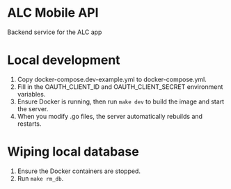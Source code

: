 # ALC Mobile API
Backend service for the ALC app

# Local development
1. Copy docker-compose.dev-example.yml to docker-compose.yml.
2. Fill in the OAUTH_CLIENT_ID and OAUTH_CLIENT_SECRET environment variables.
3. Ensure Docker is running, then run ``make dev`` to build the image and start the server.
4. When you modify .go files, the server automatically rebuilds and restarts.

# Wiping local database
1. Ensure the Docker containers are stopped.
2. Run ``make rm_db``.
